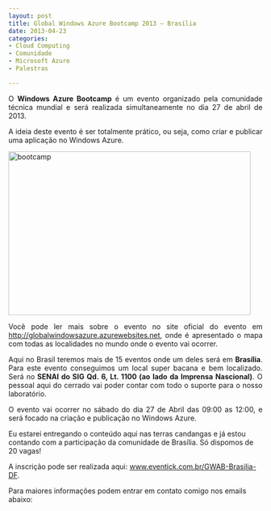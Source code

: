 ```yaml
---
layout: post
title: Global Windows Azure Bootcamp 2013 – Brasília
date: 2013-04-23 
categories:
- Cloud Computing
- Comunidade
- Microsoft Azure
- Palestras

---
```

<p align="justify">O <strong>Windows Azure Bootcamp</strong> é um evento organizado pela comunidade técnica mundial e será realizada simultaneamente no dia 27 de abril de 2013. </p>
<p align="justify">A ideia deste evento é ser totalmente prático, ou seja, como criar e publicar uma aplicação no Windows Azure.</p>
<p><a href="http://blob.vitormeriat.com.br/images/2013/04/bootcamp.png"><u><font color="#444444"></font></u><img alt="bootcamp" src="http://blob.vitormeriat.com.br/images/2014/04/bootcamp.png" width="480" height="324" /></a></p>
<p align="justify">Você pode ler mais sobre o evento no site oficial do evento em <a href="http://globalwindowsazure.azurewebsites.net">http://globalwindowsazure.azurewebsites.net</a>, onde é apresentado o mapa com todas as localidades no mundo onde o evento vai ocorrer.</p>
<p align="justify">Aqui no Brasil teremos mais de 15 eventos onde um deles será em <strong>Brasília</strong>. Para este evento conseguimos um local super bacana e bem localizado. Será no<strong> SENAI do SIG Qd. 6, Lt. 1100 (ao lado da Imprensa Nascional)</strong>. O pessoal aqui do cerrado vai poder contar com todo o suporte para o nosso laboratório.&#160; </p>
<p align="justify">O evento vai ocorrer no sábado do dia 27 de Abril das 09:00 as 12:00, e será focado na criação e publicação no Windows Azure.</p>
<p>Eu estarei entregando o conteúdo aqui nas terras candangas e já estou contando com a participação da comunidade de Brasília. Só dispomos de 20 vagas! </p>
<p>A inscrição pode ser realizada aqui: <a href="http://www.eventick.com.br/GWAB-Brasilia-DF">www.eventick.com.br/GWAB-Brasilia-DF</a>.</p>
<p>Para maiores informações podem entrar em contato comigo nos emails abaixo:</p>
